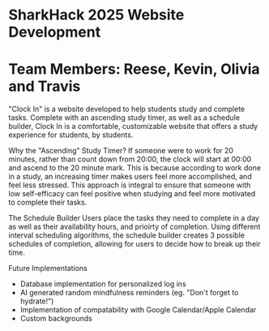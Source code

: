 # SharkHack 2025 Website Development
# Team Members: Reese, Kevin, Olivia and Travis

"Clock In" is a website developed to help students study and complete tasks. Complete with an ascending study timer, as well as a schedule builder, Clock In is a comfortable, customizable website that offers a study experience for students, by students.

Why the "Ascending" Study Timer?
If someone were to work for 20 minutes, rather than count down from 20:00, the clock will start at 00:00 and ascend to the 20 minute mark. This is because according to work done in a study, an increasing timer makes users feel more accomplished, and feel less stressed.
This approach is integral to ensure that someone with low self-efficacy can feel positive when studying and feel more motivated to complete their tasks.

The Schedule Builder
Users place the tasks they need to complete in a day as well as their availability hours, and prioirty of completion. Using different interval scheduling algorithms, the schedule builder creates 3 possible schedules of completion, allowing for users to decide how to break up their time.

Future Implementations

- Database implementation for personalized log ins
- AI generated random mindfulness reminders (eg. "Don't forget to hydrate!")
- Implementation of compatability with Google Calendar/Apple Calendar
- Custom backgrounds
